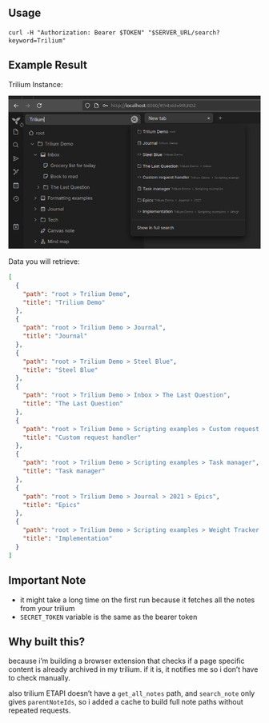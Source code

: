 ## Usage

```console
curl -H "Authorization: Bearer $TOKEN" "$SERVER_URL/search?keyword=Trilium"
```

## Example Result

Trilium Instance:

![Trilium Search](static/trilium-search.jpg)

Data you will retrieve:

```json
[
  {
    "path": "root > Trilium Demo",
    "title": "Trilium Demo"
  },
  {
    "path": "root > Trilium Demo > Journal",
    "title": "Journal"
  },
  {
    "path": "root > Trilium Demo > Steel Blue",
    "title": "Steel Blue"
  },
  {
    "path": "root > Trilium Demo > Inbox > The Last Question",
    "title": "The Last Question"
  },
  {
    "path": "root > Trilium Demo > Scripting examples > Custom request handler",
    "title": "Custom request handler"
  },
  {
    "path": "root > Trilium Demo > Scripting examples > Task manager",
    "title": "Task manager"
  },
  {
    "path": "root > Trilium Demo > Journal > 2021 > Epics",
    "title": "Epics"
  },
  {
    "path": "root > Trilium Demo > Scripting examples > Weight Tracker > Implementation",
    "title": "Implementation"
  }
]
```

## Important Note

- it might take a long time on the first run because it fetches all the notes from your trilium
- `SECRET_TOKEN` variable is the same as the bearer token

## Why built this?

because i’m building a browser extension that checks if a page specific content is already archived in my trilium. if it is, it notifies me so i don’t have to check manually.

also trilium ETAPI doesn’t have a `get_all_notes` path, and `search_note` only gives `parentNoteIds`, so i added a cache to build full note paths without repeated requests.
